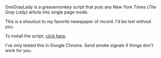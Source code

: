 OneGrayLady is a greasemonkey script that puts any New York Times
(_The Gray Lady_) article into single page mode.

This is a shoutout to my favorite newspaper of record.  I'd be lost
without you.

To install the script, [click here](https://github.com/marcua/onegraylady/raw/master/onegraylady.user.js).

I've only tested this in Google Chrome.  Send smoke signals if things
don't work for you.